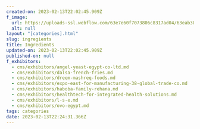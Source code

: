 ```yaml
---
created-on: 2023-02-13T22:02:45.909Z
f_image:
  url: https://uploads-ssl.webflow.com/63e7e60f7073806c8317ad04/63eab38584061e17d1aa2e69_OWEzYw.png
  alt: null
layout: "[categories].html"
slug: ingregients
title: Ingredients
updated-on: 2023-02-13T22:02:45.909Z
published-on: null
f_exhibitors:
  - cms/exhibitors/angel-yeast-egypt-co-ltd.md
  - cms/exhibitors/dalsa-french-fries.md
  - cms/exhibitors/dreem-mashreq-foods.md
  - cms/exhibitors/expo-east-for-manufacturing-38-global-trade-co.md
  - cms/exhibitors/haboba-family-rehana.md
  - cms/exhibitors/healthtech-for-integrated-health-solutions.md
  - cms/exhibitors/l-s-e.md
  - cms/exhibitors/ovo-egypt.md
tags: categories
date: 2023-02-13T22:24:31.366Z
---
```

